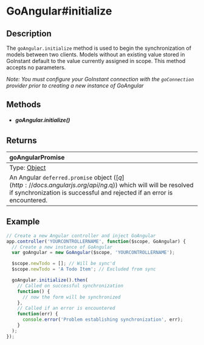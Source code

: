 # GoAngular#initialize

## Description

The `goAngular.initialize` method is used to begin the synchronization of models
between two clients.  Models without an existing value stored in GoInstant
default to the value currently assigned in scope. This method accepts no parameters.

*Note: You must configure your GoInstant connection with the `goConnection` provider
prior to creating a new instance of GoAngular*

## Methods

- ###### **goAngular.initialize()**

## Returns

| goAngularPromise |
| :--|
| Type: [Object](https://developer.mozilla.org/en-US/docs/Web/JavaScript/Reference/Global_Objects/Object) |
| An Angular `deferred.promise` object ([$q](http://docs.angularjs.org/api/ng.$q)) which will will be resolved if synchronization is successful and rejected if an error is encountered. |

## Example
```js
// Create a new Angular controller and inject GoAngular
app.controller('YOURCONTROLLERNAME', function($scope, GoAngular) {
  // Create a new instance of GoAngular
  var goAngular = new GoAngular($scope, 'YOURCONTROLLERNAME');

  $scope.newTodo = []; // Will be sync'd
  $scope.newTodo = 'A Todo Item'; // Excluded from sync

  goAngular.initialize().then(
    // Called on successful synchronization
    function() {
      // now the form will be synchronized
    },
    // Called if an error is encountered
    function(err) {
      console.error('Problem establishing synchronization', err);
    }
  );
});
```
